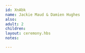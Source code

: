 ```yaml
---
id: XnAbk
name: Jackie Maud & Damien Hughes
also:
adult: 2
children:
layout: ceremony.hbs
notes:

---
```

